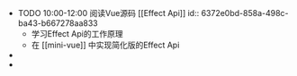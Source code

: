 - TODO 10:00-12:00 阅读Vue源码 [[Effect Api]]
  id:: 6372e0bd-858a-498c-ba43-b667278aa833
	- 学习Effect Api的工作原理
	- 在 [[mini-vue]] 中实现简化版的Effect Api
-
-